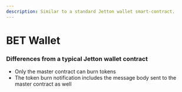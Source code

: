 ```yaml
---
description: Similar to a standard Jetton wallet smart-contract.
---
```


# BET Wallet

### Differences from a typical Jetton wallet contract

* Only the master contract can burn tokens
* The token burn notification includes the message body sent to the master contract as well
